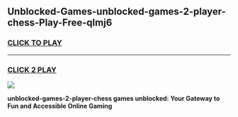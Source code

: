 
## Unblocked-Games-unblocked-games-2-player-chess-Play-Free-qlmj6
<h3>
<a href="https://premium76.site?title=unblocked-games-2-player-chess&ref=19M">CLICK TO PLAY</a></h3>
<hr>

<h3>
<a href="https://premium76.site?title=unblocked-games-2-player-chess&ref=19M">CLICK 2 PLAY</a>
  
</h3>

<a href="https://premium76.site?title=unblocked-games-2-player-chess&ref=19M"><img src="https://clearcache.store/games.png"></a>


**unblocked-games-2-player-chess games unblocked: Your Gateway to Fun and Accessible Online Gaming**
